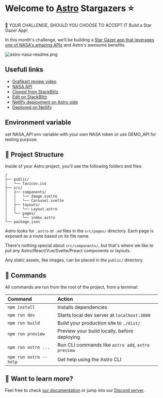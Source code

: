 # Welcome to [Astro](https://astro.build) Stargazers ⭐️

🚀 YOUR CHALLENGE, SHOULD YOU CHOOSE TO ACCEPT IT
Build a Star Gazer App!

In this month's challenge, we’ll be building a [Star Gazer app that leverages one of NASA's amazing APIs](https://prismic.io/blog/astro-js-tutorial?utm_source=newsletter_august_2022&utm_medium=email&utm_campaign=optimized_dev&utm_content=inline) and Astro's awesome benefits.

![astro-nasa-readme.png](astro-nasa-readme.png)

## Usefull links
* [Grafikart review video](https://www.youtube.com/watch?v=Go0jePnu8w0&ab_channel=Grafikart.fr)
* [NASA API](https://api.nasa.gov/)
* [Cloned from StackBlitz](https://stackblitz.com/github/bholmesdev/stargazers.club/tree/starter)
* [Edit on StackBlitz](https://stackblitz.com/edit/github-r83mgv)
* [Netlify deployment on Astro side](https://docs.astro.build/en/guides/server-side-rendering/)
* [Deployed on Netlify](https://main--adorable-lebkuchen-7d6b66.netlify.app/)

## Environment variable
set NASA_API env variable with your own NASA token or use DEMO_API for testing purpose.

## 🚀 Project Structure

Inside of your Astro project, you'll see the following folders and files:

```
/
├── public/
│   └── favicon.ico
├── src/
│   ├── components/
│   │   └── Image.svelte
│   │   └── Carousel.svelte
│   ├── layouts/
│   │   └── Layout.astro
│   └── pages/
│       └── index.astro
└── package.json
```

Astro looks for `.astro` or `.md` files in the `src/pages/` directory. Each page is exposed as a route based on its file name.

There's nothing special about `src/components/`, but that's where we like to put any Astro/React/Vue/Svelte/Preact components or layouts.

Any static assets, like images, can be placed in the `public/` directory.

## 🧞 Commands

All commands are run from the root of the project, from a terminal:

| Command                | Action                                             |
| :--------------------- | :------------------------------------------------- |
| `npm install`          | Installs dependencies                              |
| `npm run dev`          | Starts local dev server at `localhost:3000`        |
| `npm run build`        | Build your production site to `./dist/`            |
| `npm run preview`      | Preview your build locally, before deploying       |
| `npm run astro ...`    | Run CLI commands like `astro add`, `astro preview` |
| `npm run astro --help` | Get help using the Astro CLI                       |

## 👀 Want to learn more?

Feel free to check [our documentation](https://docs.astro.build) or jump into our [Discord server](https://astro.build/chat).

